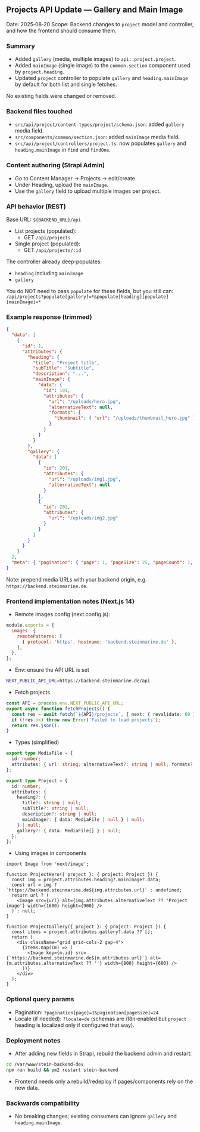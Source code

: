 ## Projects API Update — Gallery and Main Image

Date: 2025‑08‑20
Scope: Backend changes to `project` model and controller, and how the frontend should consume them.

### Summary
- Added `gallery` (media, multiple images) to `api::project.project`.
- Added `mainImage` (single image) to the `common.section` component used by `project.heading`.
- Updated `project` controller to populate `gallery` and `heading.mainImage` by default for both list and single fetches.

No existing fields were changed or removed.

### Backend files touched
- `src/api/project/content-types/project/schema.json`: added `gallery` media field.
- `src/components/common/section.json`: added `mainImage` media field.
- `src/api/project/controllers/project.ts`: now populates `gallery` and `heading.mainImage` in `find` and `findOne`.

### Content authoring (Strapi Admin)
- Go to Content Manager → Projects → edit/create.
- Under Heading, upload the `mainImage`.
- Use the `gallery` field to upload multiple images per project.

### API behavior (REST)
Base URL: `${BACKEND_URL}/api`

- List projects (populated):
  - GET `/api/projects`
- Single project (populated):
  - GET `/api/projects/:id`

The controller already deep‑populates:
- `heading` including `mainImage`
- `gallery`

You do NOT need to pass `populate` for these fields, but you still can:
`/api/projects?populate[gallery]=*&populate[heading][populate][mainImage]=*`

### Example response (trimmed)
```json
{
  "data": [
    {
      "id": 1,
      "attributes": {
        "heading": {
          "title": "Project title",
          "subTitle": "Subtitle",
          "description": "...",
          "mainImage": {
            "data": {
              "id": 101,
              "attributes": {
                "url": "/uploads/hero.jpg",
                "alternativeText": null,
                "formats": {
                  "thumbnail": { "url": "/uploads/thumbnail_hero.jpg" }
                }
              }
            }
          }
        },
        "gallery": {
          "data": [
            {
              "id": 201,
              "attributes": {
                "url": "/uploads/img1.jpg",
                "alternativeText": null
              }
            },
            {
              "id": 202,
              "attributes": {
                "url": "/uploads/img2.jpg"
              }
            }
          ]
        }
      }
    }
  ],
  "meta": { "pagination": { "page": 1, "pageSize": 25, "pageCount": 1, "total": 1 } }
}
```

Note: prepend media URLs with your backend origin, e.g. `https://backend.steinmarine.de`.

### Frontend implementation notes (Next.js 14)

- Remote images config (next.config.js):
```js
module.exports = {
  images: {
    remotePatterns: [
      { protocol: 'https', hostname: 'backend.steinmarine.de' },
    ],
  },
};
```

- Env: ensure the API URL is set
```bash
NEXT_PUBLIC_API_URL=https://backend.steinmarine.de/api
```

- Fetch projects
```ts
const API = process.env.NEXT_PUBLIC_API_URL;
export async function fetchProjects() {
  const res = await fetch(`${API}/projects`, { next: { revalidate: 60 } });
  if (!res.ok) throw new Error('Failed to load projects');
  return res.json();
}
```

- Types (simplified)
```ts
export type MediaFile = {
  id: number;
  attributes: { url: string; alternativeText?: string | null; formats?: Record<string, { url: string }> };
};

export type Project = {
  id: number;
  attributes: {
    heading?: {
      title?: string | null;
      subTitle?: string | null;
      description?: string | null;
      mainImage?: { data: MediaFile | null } | null;
    } | null;
    gallery?: { data: MediaFile[] } | null;
  };
};
```

- Using images in components
```tsx
import Image from 'next/image';

function ProjectHero({ project }: { project: Project }) {
  const img = project.attributes.heading?.mainImage?.data;
  const url = img ? `https://backend.steinmarine.de${img.attributes.url}` : undefined;
  return url ? (
    <Image src={url} alt={img.attributes.alternativeText ?? 'Project image'} width={1600} height={900} />
  ) : null;
}

function ProjectGallery({ project }: { project: Project }) {
  const items = project.attributes.gallery?.data ?? [];
  return (
    <div className="grid grid-cols-2 gap-4">
      {items.map((m) => (
        <Image key={m.id} src={`https://backend.steinmarine.de${m.attributes.url}`} alt={m.attributes.alternativeText ?? ''} width={800} height={600} />
      ))}
    </div>
  );
}
```

### Optional query params
- Pagination: `?pagination[page]=1&pagination[pageSize]=24`
- Locale (if needed): `?locale=de` (schemas are i18n‑enabled but `project` heading is localized only if configured that way).

### Deployment notes
- After adding new fields in Strapi, rebuild the backend admin and restart:
```bash
cd /var/www/stein-backend-dev
npm run build && pm2 restart stein-backend
```
- Frontend needs only a rebuild/redeploy if pages/components rely on the new data.

### Backwards compatibility
- No breaking changes; existing consumers can ignore `gallery` and `heading.mainImage`.



